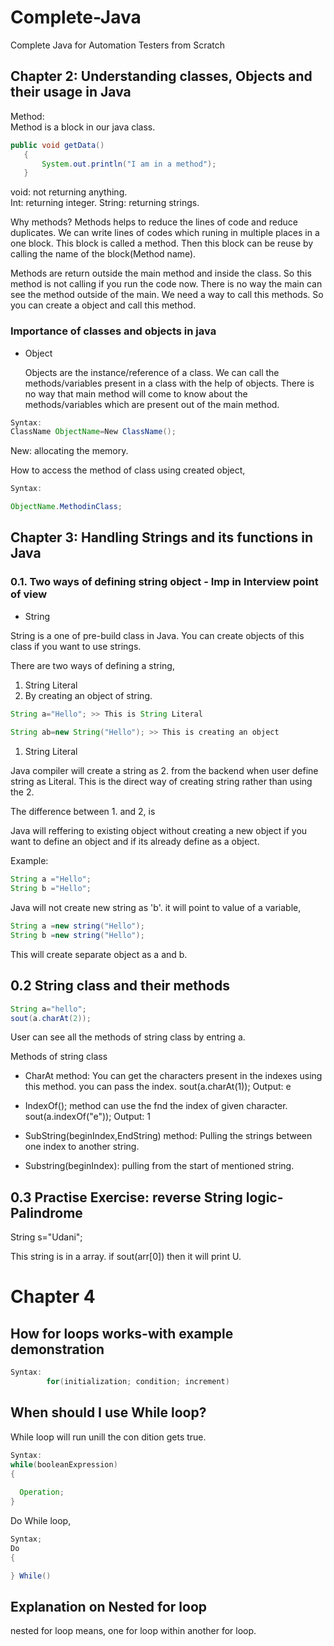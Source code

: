 # Complete-Java
Complete Java for Automation Testers from Scratch

 ## Chapter 2: Understanding classes, Objects and their usage in Java

 Method:  
 Method is a block in our java class.  
 ```java
 public void getData()  
	{  
		System.out.println("I am in a method");  
	}  
```
  void: not returning anything.  
  Int: returning integer.
  String: returning strings.  

  Why methods?
  Methods helps to reduce the lines of code and reduce duplicates. We can write lines of codes which runing in multiple places in a one block. This block is called a method. Then this block can be reuse by calling the name of the block(Method name).  

  Methods are return outside the main method and inside the class. So this method is not calling if you run the code now. There is no way the main can see the method outside of the main. We need a way to call this methods. So  you can create a object and call this method.  

 ### Importance of classes and objects in java
 
 * Object
   
   Objects are the instance/reference of a class. We can call the methods/variables present in a class with the help of objects. There is no way that main method will come to know about the methods/variables which are present out of the main method.  
   
 ```java
 Syntax:
 ClassName ObjectName=New ClassName();
 ```  
   New: allocating the memory.
 
 How to access the method of class using created object,
 ```java
 Syntax:
 
 ObjectName.MethodinClass;
 ```
 
 ## Chapter 3: Handling Strings and its functions in Java
 
 
 ### 0.1. Two ways of defining string object - Imp in Interview point of view
 
 * String
 
 String is a one of pre-build class in Java. You can create objects of this class if you want to use strings.
 
 
 There are two ways of defining a string,
 
 1. String Literal
 2. By creating an object of string.
 
 ```java
 String a="Hello"; >> This is String Literal
   
 String ab=new String("Hello"); >> This is creating an object
```
 1. String Literal
   
 Java compiler will create a string as 2. from the backend when user define string as Literal.
 This is the direct way of creating string rather than using the 2.
 
 The difference between 1. and 2, is
 
Java will reffering to existing object without creating a new object if you want to define an object and if its already define as a object.

Example: 
```java
String a ="Hello";
String b ="Hello";
```
Java will not create new string as 'b'. it will point to value of a variable,

```java
String a =new string("Hello");
String b =new string("Hello");
```
This will create separate object as a and b.

## 0.2 String class and their methods  
```java
String a="hello";
sout(a.charAt(2));
```
User can see all the methods of string class by entring a.

Methods of string class

* CharAt method:
You can get the characters present in the indexes using this method. you can pass the index. 
sout(a.charAt(1));
Output: e
* IndexOf(); 
  method can use the fnd the index of given character.
  sout(a.indexOf("e"));
  Output: 1


* SubString(beginIndex,EndString) method:
  Pulling the strings between one index to another string.
 
* Substring(beginIndex):
  pulling from the start of mentioned string.

## 0.3 Practise Exercise: reverse String logic-Palindrome

String s="Udani";

This string is in a array. if sout(arr[0]) then it will print U.  
# Chapter 4
## How for loops works-with example demonstration  
```java
Syntax:  
		for(initialization; condition; increment)
```
## When should I use While loop?  

While loop will run unill the con dition gets true.
```java
Syntax:  
while(booleanExpression)  
{  
  
  Operation;
}  
```
Do While loop,
```java
Syntax;
Do
{

} While()  
```
## Explanation on Nested for loop  

nested for loop means, one for loop within another for loop.

